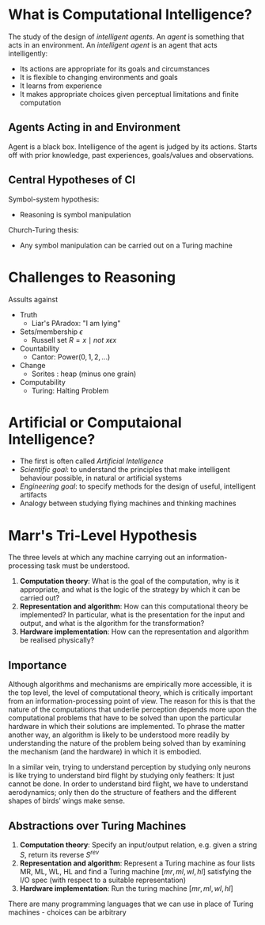 # What is Computational Intelligence?
The study of the design of *intelligent agents*. An *agent* is something that acts in an environment. An *intelligent agent* is an agent that acts intelligently:

- Its actions are appropriate for its goals and circumstances
- It is flexible to changing environments and goals
- It learns from experience
- It makes appropriate choices given perceptual limitations and finite computation

## Agents Acting in and Environment
Agent is a black box. Intelligence of the agent is judged by its actions. Starts off with prior knowledge, past experiences, goals/values and observations.

## Central Hypotheses of CI
Symbol-system hypothesis:

- Reasoning is symbol manipulation

Church-Turing thesis:

- Any symbol manipulation can be carried out on a Turing machine

# Challenges to Reasoning
Assults against

- Truth
	- Liar's PAradox: "I am lying"
- Sets/membership $\epsilon$
	- Russell set $R = {x \mid not \: x \epsilon x}$
- Countability
	- Cantor: Power(${0, 1, 2, ...}$)
- Change
	- Sorites : heap (minus one grain)
- Computability
	- Turing: Halting Problem

# Artificial or Computaional Intelligence?
- The first is often called *Artificial Intelligence*
- *Scientific goal*: to understand the principles that make intelligent behaviour possible, in natural or artificial systems
- *Engineering goal*: to specify methods for the design of useful, intelligent artifacts
- Analogy between studying flying machines and thinking machines

# Marr's Tri-Level Hypothesis
The three levels at which any machine carrying out an information-processing task must be understood.

1. **Computation theory**: What is the goal of the computation, why is it appropriate, and what is the logic of the strategy by which it can be carried out?
2. **Representation and algorithm**: How can this computational theory be implemented? In particular, what is the presentation for the input and output, and what is the algorithm for the transformation?
3. **Hardware implementation**: How can the representation and algorithm be realised physically?

## Importance
Although algorithms and mechanisms are empirically more accessible, it is the top level, the level of computational theory, which is critically important from an information-processing point of view. The reason for this is that the nature of the computations that underlie perception depends more upon the computational problems that have to be solved than upon the particular hardware in which their solutions are implemented. To phrase the matter another way, an algorithm is likely to be understood more readily by understanding the nature of the problem being solved than by examining the mechanism (and the hardware) in which it is embodied.

In a similar vein, trying to understand perception by studying only neurons is like trying to understand bird flight by studying only feathers: It just cannot be done. In order to understand bird flight, we have to understand aerodynamics; only then do the structure of feathers and the different shapes of birds’ wings make sense.

## Abstractions over Turing Machines
1. **Computation theory**: Specify an input/output relation, e.g. given a string $S$, return its reverse $S^{rev}$
2. **Representation and algorithm**: Represent a Turing machine as four lists MR, ML, WL, HL and find a Turing machine [$mr, ml, wl, hl$] satisfying the I/O spec (with respect to a suitable representation)
3. **Hardware implementation**: Run the turing machine [$mr, ml, wl, hl$]

There are many programming languages that we can use in place of Turing machines - choices can be arbitrary
